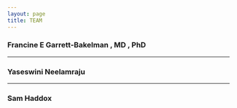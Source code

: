 ```yaml
---
layout: page
title: TEAM
---
```


### Francine E Garrett-Bakelman , MD , PhD 

-----------------------------
### Yaseswini Neelamraju

----------------------------

### Sam Haddox


